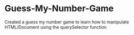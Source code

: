 # Guess-My-Number-Game

Created a guess my number game to learn how to manipulate HTML/Document using the querySelector function
